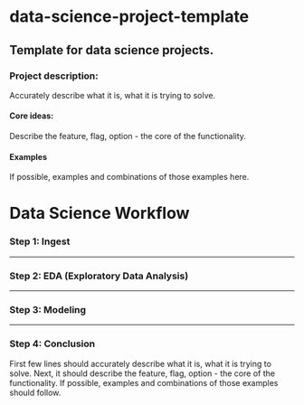 # data-science-project-template
Template for data science projects.
---
### Project description: 

Accurately describe what it is, what it is trying to solve.

#### Core ideas:

Describe the feature, flag, option - the core of the functionality.

#### Examples

If possible, examples and combinations of those examples here.


# Data Science Workflow

### Step 1: Ingest

---
### Step 2: EDA (Exploratory Data Analysis)

---
### Step 3: Modeling

---
### Step 4: Conclusion



First few lines should accurately describe what it is, what it is trying to solve.
Next, it should describe the feature, flag, option - the core of the functionality.
If possible, examples and combinations of those examples should follow.
